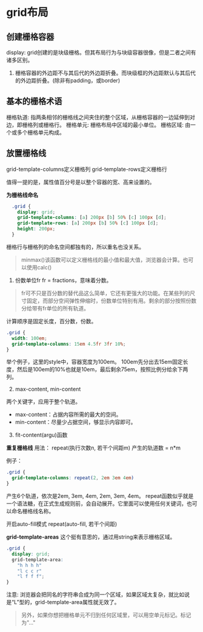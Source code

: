 # grid布局

## 创建栅格容器

display: grid创建的是块级栅格。但其布局行为与块级容器很像，但是二者之间有诸多区别。

1. 栅格容器的外边距不与其后代的外边距折叠。而块级框的外边距默认与其后代的外边距折叠。(除非有padding，或border)

## 基本的栅格术语

栅格轨道: 指两条相邻的栅格线之间夹住的整个区域，从栅格容器的一边延伸到对边，即栅格列或栅格行。
栅格单元: 栅格布局中区域的最小单位。
栅格区域: 由一个或多个栅格单元构成。

## 放置栅格线

grid-template-columns定义栅格列
grid-template-rows定义栅格行

值得一提的是，属性值百分号是以整个容器的宽、高来设置的。

**为栅格线命名**
```css
  .grid {
    display: grid;
    grid-template-columns: [a] 200px [b] 50% [c] 100px [d];
    grid-template-rows: [a] 200px [b] 50% [c] 100px [d];
    height: 200px;
  }
```
栅格行与栅格列的命名空间都独有的，所以重名也没关系。

> minmax()该函数可以定义栅格线的最小值和最大值，浏览器会计算。也可以使用calc()

1. 份数单位fr
fr = fractions，意味着分数。
> fr可不只是百分数的替代品这么简单，它还有更强大的功能。在某些列的尺寸固定，而部分空间弹性伸缩时，份数单位特别有用。剩余的部分按照份数分给带有fr单位的所有轨道。

计算顺序是固定长度，百分数，份数。
```css
.grid {
  width: 100em;
  grid-template-columns: 15em 4.5fr 3fr 10%;
}
```
举个例子，这里的style中，容器宽度为100em。
100em先分出去15em固定长度，然后是100em的10%也就是10em，最后剩余75em，按照比例分给余下两列。

2. max-content, min-content

两个关键字，应用于整个轨道。
* max-content：占据内容所需的最大的空间。
* min-content：尽量少占据空间，够显示内容即可。

3. fit-content(argu)函数

**重复栅格线**
用法：
repeat(执行次数n, 若干个间距m)
产生的轨道数 = n*m

例子：
```css
.grid {
  grid-template-columns: repeat(2, 2em 3em 4em)
}
```

产生6个轨道，依次是2em, 3em, 4em, 2em, 3em, 4em。
repeat函数似乎就是一个语法糖，在正式生成规则前，会自动展开。它里面可以使用任何关键词，也可以命名栅格线名称。

开启auto-fill模式
repeat(auto-fill, 若干个间距)

**grid-template-areas**
这个挺有意思的，通过用string来表示栅格区域。

```css
.grid {
  display: grid;
  grid-template-area:
    "h h h h"
    "l c c r"
    "l f f f";
}
```

注意: 浏览器会把同名的字符串合成为同一个区域，如果区域太复杂，就比如说是“L”型的，grid-template-area属性就无效了。

> 另外，如果你想把栅格单元不归到任何区域里，可以用空单元标记。标记为"..."